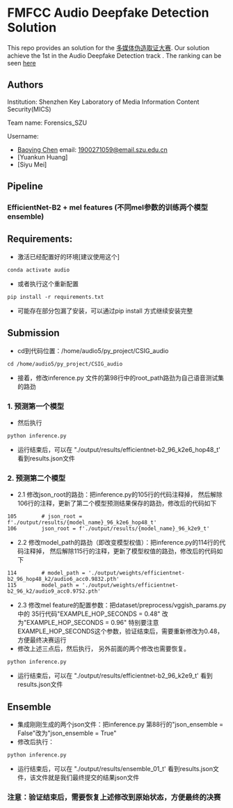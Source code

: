 # FMFCC Audio Deepfake Detection Solution
This repo provides an solution for the [多媒体伪造取证大赛](http://fmfcc.net). 
Our solution achieve the 1st in the Audio Deepfake Detection track .
The ranking can be seen [here](http://fmfcc.net/contest-introduction)

## Authors
Institution: Shenzhen Key Laboratory of Media Information Content Security(MICS)

Team name: Forensics_SZU  

Username: 
- [Baoying Chen](https://github.com/beibuwandeluori) email: 1900271059@email.szu.edu.cn
- [Yuankun Huang]
- [Siyu Mei]
## Pipeline
### EfficientNet-B2 + mel features (不同mel参数的训练两个模型ensemble)
## Requirements:
* 激活已经配置好的环境[建议使用这个]
```
conda activate audio
```
* 或者执行这个重新配置
```
pip install -r requirements.txt
```
* 可能存在部分包漏了安装，可以通过pip install 方式继续安装完整

## Submission
* cd到代码位置：/home/audio5/py_project/CSIG_audio
```
cd /home/audio5/py_project/CSIG_audio
```
* 接着，修改inference.py 文件的第98行中的root_path路劲为自己语音测试集的路劲
### 1. 预测第一个模型
* 然后执行
```
python inference.py
```
* 运行结束后，可以在 "./output/results/efficientnet-b2_96_k2e6_hop48_t' 看到results.json文件
### 2. 预测第二个模型
* 2.1 修改json_root的路劲：把inference.py的105行的代码注释掉，
然后解除106行的注释，更新了第二个模型预测结果保存的路劲，修改后的代码如下
```
105        # json_root = f'./output/results/{model_name}_96_k2e6_hop48_t'
106        json_root = f'./output/results/{model_name}_96_k2e9_t'
```
* 2.2 修改model_path的路劲（即改变模型权值）：把inference.py的114行的代码注释掉，
然后解除115行的注释，更新了模型权值的路劲，修改后的代码如下
```
114        # model_path = './output/weights/efficientnet-b2_96_hop48_k2/audio6_acc0.9832.pth'
115        model_path = './output/weights/efficientnet-b2_96_k2/audio9_acc0.9752.pth'
```
* 2.3 修改mel feature的配置参数：把dataset/preprocess/vggish_params.py中的
35行代码"EXAMPLE_HOP_SECONDS = 0.48" 改为"EXAMPLE_HOP_SECONDS = 0.96" 
特别要注意EXAMPLE_HOP_SECONDS这个参数，验证结束后，需要重新修改为0.48， 方便最终决赛运行
* 修改上述三点后，然后执行， 另外前面的两个修改也需要恢复。
```
python inference.py
```
* 运行结束后，可以在 "./output/results/efficientnet-b2_96_k2e9_t' 看到results.json文件
## Ensemble 
* 集成刚刚生成的两个json文件：把inference.py 第88行的"json_ensemble = False"改为"json_ensemble = True"
* 修改后执行：
```
python inference.py
```
* 运行结束后，可以在 "./output/results/ensemble_01_t' 看到results.json文件，该文件就是我们最终提交的结果json文件

### 注意：验证结束后，需要恢复上述修改到原始状态，方便最终的决赛